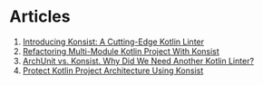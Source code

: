 # Articles

1. [Introducing Konsist: A Cutting-Edge Kotlin Linter](https://blog.kotlin-academy.com/introducing-konsist-a-cutting-edge-kotlin-linter-d3ab916a5461)
2. [Refactoring Multi-Module Kotlin Project With Konsist](https://medium.com/p/f0de0de59a3d)
3. [ArchUnit vs. Konsist. Why Did We Need Another Kotlin Linter?](https://proandroiddev.com/archunit-vs-konsist-why-did-we-need-another-linter-972c4ff2622d)
4. [Protect Kotlin Project Architecture Using Konsist](https://proandroiddev.com/protect-kotlin-project-architecture-using-konsist-3bfbe1ad0eea)
